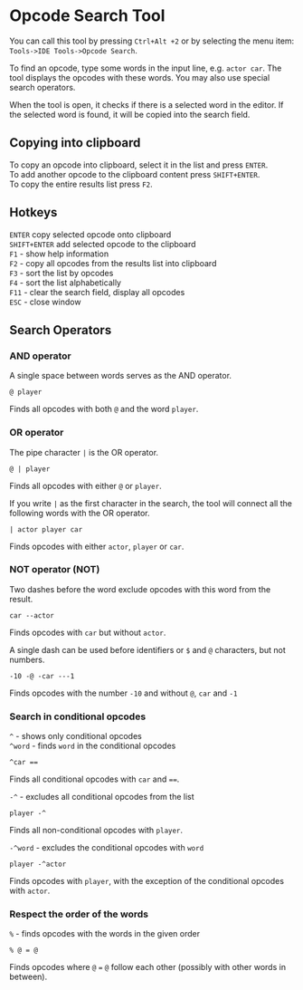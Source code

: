 # Opcode Search Tool

You can call this tool by pressing `Ctrl+Alt +2` or by selecting the menu item: `Tools->IDE Tools->Opcode Search`.

To find an opcode, type some words in the input line, e.g. `actor car`. The tool displays the opcodes with these words. You may also use special search operators.

When the tool is open, it checks if there is a selected word in the editor. If the selected word is found, it will be copied into the search field.

## Copying into clipboard

To copy an opcode into clipboard, select it in the list and press `ENTER`.   
To add another opcode to the clipboard content press `SHIFT+ENTER`.   
To copy the entire results list press `F2`.

## Hotkeys

`ENTER` copy selected opcode onto clipboard  
`SHIFT+ENTER` add selected opcode to the clipboard  
`F1` - show help information  
`F2` - copy all opcodes from the results list into clipboard  
`F3` - sort the list by opcodes  
`F4` - sort the list alphabetically  
`F11` - clear the search field, display all opcodes  
`ESC` - close window

## Search Operators

### AND operator

A single space between words serves as the AND operator.

```text
@ player
```

Finds all opcodes with both `@` and the word `player`.

### OR operator

The pipe character `|` is the OR operator.

```text
@ | player
```

Finds all opcodes with either `@` or `player`.

If you write `|` as the first character in the search, the tool will connect all the following words with the OR operator.

```text
| actor player car
```

Finds opcodes with either `actor`, `player` or `car`.

### NOT operator \(NOT\)

Two dashes before the word exclude opcodes with this word from the result.

```text
car --actor
```

Finds opcodes with `car` but without `actor`.

A single dash can be used before identifiers or `$` and `@` characters, but not numbers.

```text
-10 -@ -car ---1
```

Finds opcodes with the number `-10` and without `@`, `car` and `-1`

### Search in conditional opcodes 

`^` - shows only conditional opcodes   
`^word` - finds `word` in the conditional opcodes

```text
^car ==
```

Finds all conditional opcodes with `car` and `==`.

`-^` - excludes all conditional opcodes from the list

```text
player -^
```

Finds all non-conditional opcodes with `player`.

`-^word` - excludes the conditional opcodes with `word`

```text
player -^actor
```

Finds opcodes with `player`, with the exception of the conditional opcodes with `actor`.

### Respect the order of the words

`%` - finds opcodes with the words in the given order

```text
% @ = @
```

Finds opcodes where `@` `=` `@` follow each other \(possibly with other words in between\).

